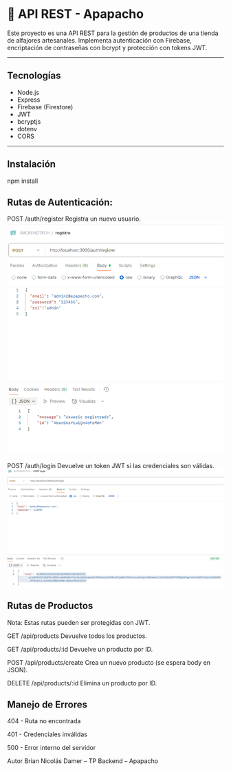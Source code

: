 # 🧁 API REST - Apapacho

Este proyecto es una API REST para la gestión de productos de una tienda de alfajores artesanales. Implementa autenticación con Firebase, encriptación de contraseñas con bcrypt y protección con tokens JWT.

---

##  Tecnologías

- Node.js
- Express
- Firebase (Firestore)
- JWT
- bcryptjs
- dotenv
- CORS

---

##  Instalación


npm install


 ## Rutas de Autenticación:

POST /auth/register
Registra un nuevo usuario.
![Registro](./capturaspostman/registrousuario.png)

POST /auth/login
Devuelve un token JWT si las credenciales son válidas.
![Login](./capturaspostman/loginUsuario.png)


## Rutas de Productos
Nota: Estas rutas pueden ser protegidas con JWT.

GET /api/products
Devuelve todos los productos.

GET /api/products/:id
Devuelve un producto por ID.

POST /api/products/create
Crea un nuevo producto (se espera body en JSON).

DELETE /api/products/:id
Elimina un producto por ID.


## Manejo de Errores
404 - Ruta no encontrada

401 - Credenciales inválidas

500 - Error interno del servidor


Autor
Brian Nicolás Damer – TP Backend – Apapacho